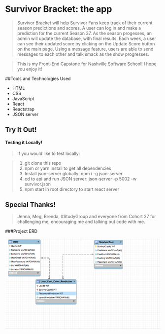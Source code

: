 # Survivor Bracket: the app

>Survivor Bracket will help Survivor Fans keep track of their current season predictions and scores.  A user can log in and make a prediction for the current Season 37.  As the season progesses, an admin will update the database, with final results. Each week, a user can see their updated score by clicking on the Update Score button on the main page.  Using a message feature, users are able to send messages to each other and talk smack as the show progresses.  

> This is my Front-End Capstone for Nashville Software School!  I hope you enjoy it!

##Tools and Technologies Used

* HTML
* CSS
* JavaScript
* React
* Reactstrap
* JSON server

## Try It Out! 

#### Testing it Locally!

>If you would like to test locally:

> 1. git clone this repo
> 2. npm or yarn install to get all dependencies
> 3. Install json-server globally: npm i -g json-server
> 4. cd to api and run JSON server: json-server -p 5002 -w survivor.json
> 5. npm start in root directory to start react server

## Special Thanks!

>Jenna, Meg, Brenda, #StudyGroup and everyone from Cohort 27 for challenging me, encouraging me and talking out code with me.

###Project ERD

![ERD](https://github.com/HelenChalmers/Survivor_Bracket_Capstone/blob/fancyButtons/src/img/SurvivorErd.png)


  



